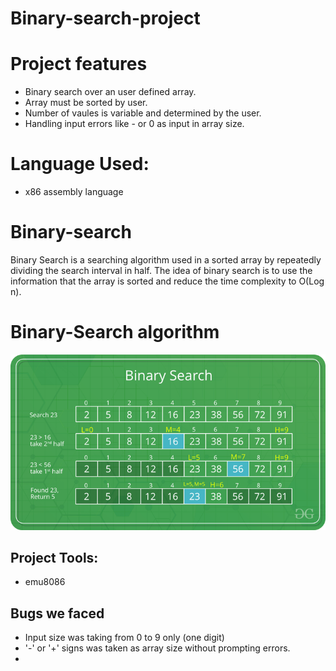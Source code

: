 # Binary-search-project
# Project features
- Binary search over an user defined array.
- Array must be sorted by user.
- Number of vaules is variable and determined by the user.
- Handling input errors like - or 0 as input in array size.
# Language Used: 
- x86 assembly language
# Binary-search
Binary Search is a searching algorithm used in a sorted array by repeatedly dividing the search interval in half.
The idea of binary search is to use the information that the array is sorted and reduce the time complexity to O(Log n). 
# Binary-Search algorithm
![](BinarySearch.png)
## Project Tools:
- emu8086
## Bugs we faced
- Input size was taking from 0 to 9 only (one digit)
- '-' or '+' signs was taken as array size without prompting errors.
-

